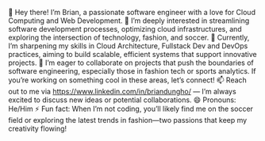 👋 Hey there! I’m Brian, a passionate software engineer with a love for Cloud Computing and Web Development.
👀 I’m deeply interested in streamlining software development processes, optimizing cloud infrastructures, and exploring the intersection of technology, fashion, and soccer.
🌱 Currently, I’m sharpening my skills in Cloud Architecture, Fullstack Dev and DevOps practices, aiming to build scalable, efficient systems that support innovative projects.
💞️ I’m eager to collaborate on projects that push the boundaries of software engineering, especially those in fashion tech or sports analytics. If you’re working on something cool in these areas, let’s connect!
📫 Reach out to me via https://www.linkedin.com/in/briandungho/ — I’m always excited to discuss new ideas or potential collaborations.
😄 Pronouns: He/Him
⚡ Fun fact: When I’m not coding, you’ll likely find me on the soccer field or exploring the latest trends in fashion—two passions that keep my creativity flowing!
